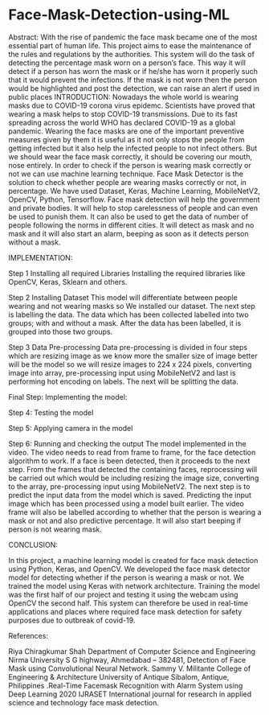 # Face-Mask-Detection-using-ML
Abstract: 
With the rise of pandemic the face mask became one of the most essential part of human life. This project aims to ease the maintenance of the rules and regulations by the authorities. This system will do the task of detecting the percentage mask worn on a person’s face. This way it will detect if a person has worn the mask or if he/she has worn it properly such that it would prevent the infections. If the mask is not worn then the person would be highlighted and post the detection, we can raise an alert if used in public places
INTRODUCTION:
Nowadays the whole world is wearing masks due to COVID-19 corona virus epidemc. Scientists have proved that wearing a mask helps to stop COVID-19 transmissions. Due to its fast spreading across the world WHO has declared COVID-19 as a global pandemic. Wearing the face masks are one of the important preventive measures            given by them it is useful as it not only stops the people from getting infected but it        also help the infected people to not infect others. But we should wear the face mask   correctly, it should be covering our mouth, nose entirely. In order to check if the               person is wearing mask correctly or not we can use machine learning technique.
Face Mask Detector is the solution to check whether people are wearing masks              correctly or not, in percentage. We have used Dataset, Keras, Machine Learning,          MobileNetV2, OpenCV, Python, Tensorflow. Face mask detection will help the                 government and private bodies. It will help to stop carelessness of people and can       even be used to punish them. It can also be used to get the data of number of people following the norms in different cities. It will detect as mask and no mask and it will       also start an alarm, beeping as soon as it detects person without a mask.

IMPLEMENTATION:

Step 1 Installing all required Libraries
Installing the required libraries like OpenCV, Keras, Sklearn and others.

Step 2 Installing Dataset
This model will differentiate between people wearing and not wearing masks so We    installed our dataset. The next step is labelling the data. The data which has been        collected labelled into two groups; with and without a mask. After the data has been    labelled, it is grouped into those two groups.

Step 3 Data Pre-processing    Data pre-processing is divided in four steps           which are resizing image as we know more the smaller size of image better       will be the model so we will resize images to 224 x 224 pixels, converting               image into
array, pre-processing input using MobileNetV2 and last is performing hot             encoding on labels.
 The next will be splitting the data.
 
Final Step: Implementing the model:

Step 4: Testing the model

Step 5: Applying camera in the model

Step 6: Running and checking the output
The model implemented in the video. The video needs to read from frame to frame,
 for the face detection algorithm to work. If a face is been detected, then it proceeds 
to the next step. From the frames that detected the containing faces, reprocessing        will be carried out which would be including resizing the image size, converting to the array, pre-processing input using MobileNetV2. The next step is to predict the input     data from the model which is saved. Predicting the input image which has been                processed using a model built earlier. The video frame will also be labelled according to whether that the person is wearing a mask or not and also predictive percentage.     It will also start beeping if person is not wearing mask.

CONCLUSION:

In this project, a machine learning model is created for face mask detection using Python, Keras, and OpenCV. We developed the face mask detector model for detecting whether if the person is wearing a mask or not. We trained the model using Keras with network architecture. Training the model was the first half of our project and testing it using the webcam using OpenCV the second half. This system can therefore be used in real-time applications and places where required face mask detection for safety purposes due to outbreak of covid-19.





References:


Riya Chiragkumar Shah Department of Computer Science and Engineering Nirma University S G highway, Ahmedabad – 382481, Detection of Face Mask using Convolutional Neural Network. 
Sammy V. Militante College of Engineering & Architecture University of Antique Sibalom, Antique, Philippines .Real-Time Facemask Recognition with Alarm System using Deep Learning 2020 
  IJRASET International journal for research in applied science and technology face mask detection.
